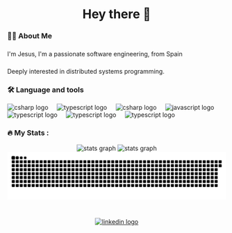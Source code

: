 
<h1 align="center">Hey there 👋</h1>


###

<h3 align="left">👩‍💻  About Me</h3>

###

<p align="left">I'm Jesus, I'm a passionate software engineering, from Spain<br></p>

###

<p align="left">Deeply interested in distributed systems programming.</p>

###

<h3 align="left">🛠 Language and tools</h3>

<div align="left">
  <img src="https://cdn.jsdelivr.net/gh/devicons/devicon/icons/rust/rust-original.svg" height="30" alt="csharp logo"  />
  <img width="12" />
  <img src="https://cdn.jsdelivr.net/gh/devicons/devicon/icons/cplusplus/cplusplus-original.svg" height="30" alt="typescript logo"  />
  <img width="12" />
  <img src="https://cdn.jsdelivr.net/gh/devicons/devicon/icons/java/java-original.svg" height="30" alt="csharp logo"  />
  <img width="12" />
  <img src="https://cdn.jsdelivr.net/gh/devicons/devicon/icons/javascript/javascript-original.svg" height="30" alt="javascript logo"  />
  <img width="12" />
  <img src="https://cdn.jsdelivr.net/gh/devicons/devicon/icons/typescript/typescript-original.svg" height="30" alt="typescript logo"  />
  <img width="12" />
  <img src="https://cdn.jsdelivr.net/gh/devicons/devicon/icons/kotlin/kotlin-original.svg" height="30" alt="typescript logo"  />
  <img width="12" />
  <img src="https://cdn.jsdelivr.net/gh/devicons/devicon/icons/php/php-original.svg" height="30" alt="typescript logo"  />
  <img width="12" />
</div>

###

<h3 align="left">🔥   My Stats :</h3>

<div align="center">
  <picture>
    <source media="(prefers-color-scheme: dark)" srcset="https://github-readme-streak-stats.herokuapp.com/?user=jcamposforner&theme=dracula" />
    <source media="(prefers-color-scheme: light)" srcset="https://github-readme-streak-stats.herokuapp.com/?user=jcamposforner" />
    <img src="https://github-readme-streak-stats.herokuapp.com/?user=jcamposforner" height="150" alt="stats graph"  />
  </picture>
  
  <picture>
    <source media="(prefers-color-scheme: dark)" srcset="https://github-readme-stats.vercel.app/api/top-langs?username=jcamposforner&locale=en&hide_title=false&layout=compact&card_width=320&langs_count=5&hide_border=false&theme=dracula" />
    <source media="(prefers-color-scheme: light)" srcset="https://github-readme-stats.vercel.app/api/top-langs?username=jcamposforner&locale=en&hide_title=false&layout=compact&card_width=320&langs_count=5&hide_border=false" />
    <img src="https://github-readme-stats.vercel.app/api/top-langs?username=jcamposforner&locale=en&hide_title=false&layout=compact&card_width=320&langs_count=5&hide_border=false" height="150" alt="stats graph"  />
  </picture>
  </div>

<picture>
  <source media="(prefers-color-scheme: dark)" srcset="https://raw.githubusercontent.com/jcamposforner/jcamposforner/output/snake-dark.svg" />
  <source media="(prefers-color-scheme: light)" srcset="https://raw.githubusercontent.com/jcamposforner/jcamposforner/output/snake.svg" />
  <img alt="snake" src="https://raw.githubusercontent.com/jcamposforner/jcamposforner/output/snake.svg" />
</picture>

###

<br clear="both">

<div align="center">
  <a href="https://www.linkedin.com/in/jesus-campos-forner/" target="_blank">
    <img src="https://img.shields.io/static/v1?message=LinkedIn&logo=linkedin&label=&color=0077B5&logoColor=white&labelColor=&style=for-the-badge" height="35" alt="linkedin logo"  />
  </a>
</div>

###

